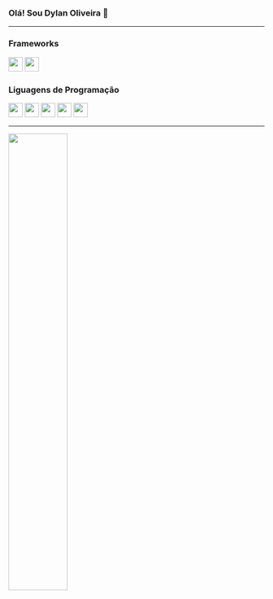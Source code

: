 ### Olá! Sou Dylan Oliveira 👋
---
### Frameworks 
<a href="https://vuejs.org/"><img src="https://img.shields.io/badge/vue-4FC08D?style=for-the-badge&logo=vuedotjs&logoColor=white" height="28"/></a>
<a href="https://docs.microsoft.com/pt-br/dotnet/"><img src="https://img.shields.io/badge/.net-512BD4?style=for-the-badge&logo=dotnet&logoColor=white" height="28"/></a>
### Liguagens de Programação
<a href="https://docs.microsoft.com/pt-br/dotnet/csharp/"><img src="https://img.shields.io/badge/C%23-239120?style=for-the-badge&logo=csharp&logoColor=white" height="28"/></a>
<a href="https://www.typescriptlang.org/"><img src="https://img.shields.io/badge/TypeScript-3178C6?style=for-the-badge&logo=typescript&logoColor=white" height="28"/></a>
<a href="https://www.javascript.com/"><img src="https://img.shields.io/badge/javascript-F7DF1E?style=for-the-badge&logo=javascript&logoColor=black" height="28"/></a>
<a href="https://docs.oracle.com/en/java/"><img src="https://img.shields.io/badge/Java-C41E25?style=for-the-badge&logo=java&logoColor=white" height="28"/></a>
<a href="https://www.cplusplus.com/doc/"><img src="https://img.shields.io/badge/C++-00599C?style=for-the-badge&logo=Cplusplus&logoColor=white" height="28"/></a>

---
 <img width="48%" src="https://github-readme-stats.vercel.app/api?username=dylanoli&show_icons=true&locale=en&theme=github_dark&count_private=true"/>
